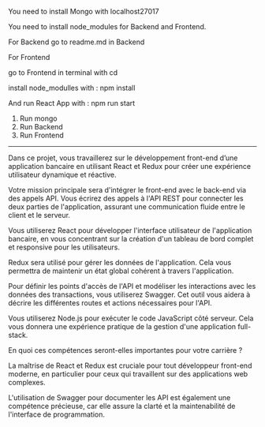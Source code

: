 You need to install Mongo with localhost27017

You need to install node_modules for Backend and Frontend.

For Backend go to readme.md in Backend

For Frontend

go to Frontend in terminal with cd

install node_modulles with :
npm install

And run React App with :
npm run start

1. Run mongo
2. Run Backend
3. Run Frontend

---

Dans ce projet, vous travaillerez sur le développement front-end d’une application bancaire en utilisant React et Redux pour créer une expérience utilisateur dynamique et réactive.

Votre mission principale sera d'intégrer le front-end avec le back-end via des appels API.
Vous écrirez des appels à l'API REST pour connecter les deux parties de l'application, assurant une communication fluide entre le client et le serveur.

Vous utiliserez React pour développer l'interface utilisateur de l'application bancaire, en vous concentrant sur la création d'un tableau de bord complet et responsive pour les utilisateurs.

Redux sera utilisé pour gérer les données de l'application. Cela vous permettra de maintenir un état global cohérent à travers l'application.

Pour définir les points d'accès de l'API et modéliser les interactions avec les données des transactions, vous utiliserez Swagger. Cet outil vous aidera à décrire les différentes routes et actions nécessaires pour l'API.

Vous utiliserez Node.js pour exécuter le code JavaScript côté serveur. Cela vous donnera une expérience pratique de la gestion d'une application full-stack.

En quoi ces compétences seront-elles importantes pour votre carrière ?

La maîtrise de React et Redux est cruciale pour tout développeur front-end moderne, en particulier pour ceux qui travaillent sur des applications web complexes.

L'utilisation de Swagger pour documenter les API est également une compétence précieuse, car elle assure la clarté et la maintenabilité de l'interface de programmation.
